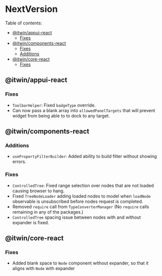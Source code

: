 # NextVersion <!-- omit from toc -->

Table of contents:

- [@itwin/appui-react](#itwinappui-react)
  - [Fixes](#fixes)
- [@itwin/components-react](#itwincomponents-react)
  - [Fixes](#fixes-1)
  - [Additions](#additions)
- [@itwin/core-react](#itwincore-react)
  - [Fixes](#fixes-2)

## @itwin/appui-react

### Fixes

- `ToolbarHelper`: Fixed `badgeType` override.
- Can now pass a blank array into `allowedPanelTargets` that will prevent widget from being able to to dock to any target.

## @itwin/components-react

### Additions

- `usePropertyFilterBuilder`: Added ability to build filter without showing errors.

### Fixes

- `ControlledTree`: Fixed range selection over nodes that are not loaded causing browser to hang.
- Fixed `TreeNodeLoader` adding loaded nodes to model when `loadNode` observable is unsubscribed before nodes request is completed.
- Removed `require` call from `TypeConverterManager` (No `require` calls remaining in any of the packages.)
- `ControlledTree` spacing issue between nodes with and without expander is fixed.

## @itwin/core-react

### Fixes

- Added blank space to `Node` component without expander, so that it aligns with `Node` with expander
